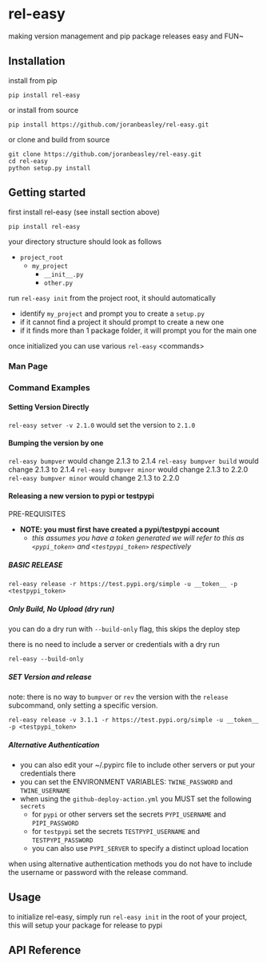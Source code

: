 # rel-easy

making version management and pip package releases easy and FUN~

## Installation

install from pip

    pip install rel-easy
    
or install from source

    pip install https://github.com/joranbeasley/rel-easy.git
    
or clone and build from source

    git clone https://github.com/joranbeasley/rel-easy.git
    cd rel-easy
    python setup.py install

## Getting started
first install rel-easy (see install section above)

    pip install rel-easy

your directory structure should look as follows

   - `project_root`
      - `my_project`
         - `__init__.py`
         - `other.py`

run `rel-easy init` from the project root, it should automatically
   - identify `my_project` and prompt you to create a `setup.py`
   - if it cannot find a project it should prompt to create a new one
   - if it finds more than 1 package folder, it will prompt you for the main one
   
once initialized you can use various `rel-easy` \<commands\>
### Man Page

### Command Examples

#### Setting Version Directly
`rel-easy setver -v 2.1.0` would set the version to `2.1.0`

#### Bumping the version by one
`rel-easy bumpver` would change 2.1.3 to 2.1.4
`rel-easy bumpver build` would change 2.1.3 to 2.1.4
`rel-easy bumpver minor` would change 2.1.3 to 2.2.0
`rel-easy bumpver minor` would change 2.1.3 to 2.2.0

#### Releasing a new version to pypi or testpypi

PRE-REQUISITES
* **NOTE: you must first have created a pypi/testpypi account**
  * *this assumes you have a token generated we will refer to this as `<pypi_token>` and `<testpypi_token>` respectively*

##### BASIC RELEASE

`rel-easy release -r https://test.pypi.org/simple -u __token__ -p <testpypi_token>`

##### Only Build, No Upload (dry run)

you can do a dry run with `--build-only` flag, this skips the deploy step

there is no need to include a server or credentials with a dry run

`rel-easy --build-only`

##### SET Version and release

note: there is no way to `bumpver` or `rev` the version with the `release` subcommand, only setting a 
specific version.
 
`rel-easy release -v 3.1.1 -r https://test.pypi.org/simple -u __token__ -p <testpypi_token>`

##### Alternative Authentication

- you can also edit your ~/.pypirc file to include other servers or put your credentials there
- you can set the ENVIRONMENT VARIABLES: `TWINE_PASSWORD` and `TWINE_USERNAME`
- when using the `github-deploy-action.yml` you MUST set the following `secrets`
  - for `pypi` or other servers set the secrets `PYPI_USERNAME` and `PIPI_PASSWORD`
  - for `testpypi` set the secrets `TESTPYPI_USERNAME` and `TESTPYPI_PASSWORD`
  - you can also use `PYPI_SERVER` to specify a distinct upload location

when using alternative authentication methods you do not have to include the username or password with the release command.

## Usage

to initialize rel-easy, simply run `rel-easy init` in the root of
your project, this will setup your package for release to pypi


## API Reference
